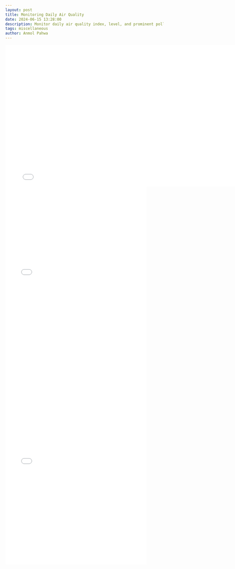 ```yaml
---
layout: post
title: Monitoring Daily Air Quality
date: 2024-06-15 13:28:00
description: Monitor daily air quality index, level, and prominent pollutant across different cities in India.
tags: miscellaneous
author: Anmol Pahwa
---
```


<div class="l-page">
  <iframe src="{{ '/assets/plotly/index.html' | relative_url }}" frameborder='0' scrolling='no' height="450" width="800"></iframe>
  <iframe src="{{ '/assets/plotly/level.html' | relative_url }}" frameborder='0' scrolling='no' height="600" width="450"></iframe>
  <iframe src="{{ '/assets/plotly/pollutant.html' | relative_url }}" frameborder='0' scrolling='no' height="600" width="450"></iframe>
</div>
